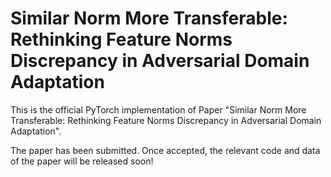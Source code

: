 # Similar Norm More Transferable: Rethinking Feature Norms Discrepancy in Adversarial Domain Adaptation
This is the official PyTorch implementation of Paper "Similar Norm More Transferable: Rethinking Feature Norms
Discrepancy in Adversarial Domain Adaptation".

The paper has been submitted. Once accepted, the relevant code and data of the paper will be released soon!
